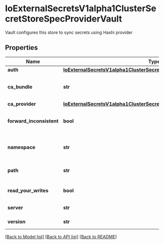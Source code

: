 # IoExternalSecretsV1alpha1ClusterSecretStoreSpecProviderVault

Vault configures this store to sync secrets using Hashi provider
## Properties
Name | Type | Description | Notes
------------ | ------------- | ------------- | -------------
**auth** | [**IoExternalSecretsV1alpha1ClusterSecretStoreSpecProviderVaultAuth**](IoExternalSecretsV1alpha1ClusterSecretStoreSpecProviderVaultAuth.md) |  | 
**ca_bundle** | **str** | PEM encoded CA bundle used to validate Vault server certificate. Only used if the Server URL is using HTTPS protocol. This parameter is ignored for plain HTTP protocol connection. If not set the system root certificates are used to validate the TLS connection. | [optional] 
**ca_provider** | [**IoExternalSecretsV1alpha1ClusterSecretStoreSpecProviderVaultCaProvider**](IoExternalSecretsV1alpha1ClusterSecretStoreSpecProviderVaultCaProvider.md) |  | [optional] 
**forward_inconsistent** | **bool** | ForwardInconsistent tells Vault to forward read-after-write requests to the Vault leader instead of simply retrying within a loop. This can increase performance if the option is enabled serverside. https://www.vaultproject.io/docs/configuration/replication#allow_forwarding_via_header | [optional] 
**namespace** | **str** | Name of the vault namespace. Namespaces is a set of features within Vault Enterprise that allows Vault environments to support Secure Multi-tenancy. e.g: \&quot;ns1\&quot;. More about namespaces can be found here https://www.vaultproject.io/docs/enterprise/namespaces | [optional] 
**path** | **str** | Path is the mount path of the Vault KV backend endpoint, e.g: \&quot;secret\&quot;. The v2 KV secret engine version specific \&quot;/data\&quot; path suffix for fetching secrets from Vault is optional and will be appended if not present in specified path. | [optional] 
**read_your_writes** | **bool** | ReadYourWrites ensures isolated read-after-write semantics by providing discovered cluster replication states in each request. More information about eventual consistency in Vault can be found here https://www.vaultproject.io/docs/enterprise/consistency | [optional] 
**server** | **str** | Server is the connection address for the Vault server, e.g: \&quot;https://vault.example.com:8200\&quot;. | 
**version** | **str** | Version is the Vault KV secret engine version. This can be either \&quot;v1\&quot; or \&quot;v2\&quot;. Version defaults to \&quot;v2\&quot;. | [optional] 

[[Back to Model list]](../README.md#documentation-for-models) [[Back to API list]](../README.md#documentation-for-api-endpoints) [[Back to README]](../README.md)


